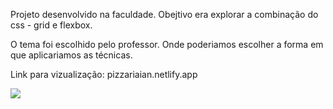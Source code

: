 Projeto desenvolvido na faculdade. Obejtivo era explorar a combinação do css - grid e flexbox.

O tema foi escolhido pelo professor. Onde poderiamos escolher a forma em que aplicariamos as técnicas.

Link para vizualização: pizzariaian.netlify.app


<div width="40%">
  <img src="print.jpeg">
  </div
